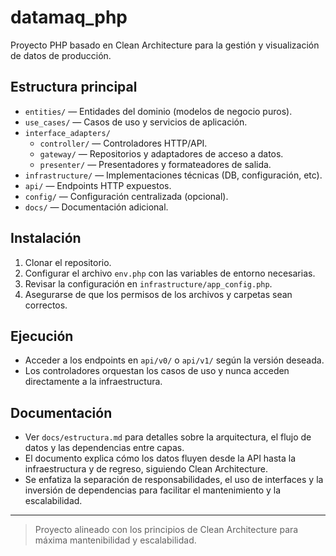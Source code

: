 # datamaq_php

Proyecto PHP basado en Clean Architecture para la gestión y visualización de datos de producción.

## Estructura principal

- `entities/` — Entidades del dominio (modelos de negocio puros).
- `use_cases/` — Casos de uso y servicios de aplicación.
- `interface_adapters/`
  - `controller/` — Controladores HTTP/API.
  - `gateway/` — Repositorios y adaptadores de acceso a datos.
  - `presenter/` — Presentadores y formateadores de salida.
- `infrastructure/` — Implementaciones técnicas (DB, configuración, etc).
- `api/` — Endpoints HTTP expuestos.
- `config/` — Configuración centralizada (opcional).
- `docs/` — Documentación adicional.

## Instalación

1. Clonar el repositorio.
2. Configurar el archivo `env.php` con las variables de entorno necesarias.
3. Revisar la configuración en `infrastructure/app_config.php`.
4. Asegurarse de que los permisos de los archivos y carpetas sean correctos.

## Ejecución

- Acceder a los endpoints en `api/v0/` o `api/v1/` según la versión deseada.
- Los controladores orquestan los casos de uso y nunca acceden directamente a la infraestructura.


## Documentación

- Ver `docs/estructura.md` para detalles sobre la arquitectura, el flujo de datos y las dependencias entre capas.
- El documento explica cómo los datos fluyen desde la API hasta la infraestructura y de regreso, siguiendo Clean Architecture.
- Se enfatiza la separación de responsabilidades, el uso de interfaces y la inversión de dependencias para facilitar el mantenimiento y la escalabilidad.

---

> Proyecto alineado con los principios de Clean Architecture para máxima mantenibilidad y escalabilidad.
